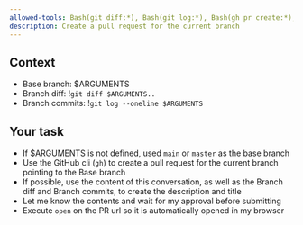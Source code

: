 ```yaml
---
allowed-tools: Bash(git diff:*), Bash(git log:*), Bash(gh pr create:*), Bash(open:*)
description: Create a pull request for the current branch
---
```


## Context

- Base branch: $ARGUMENTS
- Branch diff: !`git diff $ARGUMENTS..`
- Branch commits: !`git log --oneline $ARGUMENTS`

## Your task

- If $ARGUMENTS is not defined, used `main` or `master` as the base branch
- Use the GitHub cli (`gh`) to create a pull request for the current branch pointing to the Base branch
- If possible, use the content of this conversation, as well as the Branch diff and Branch commits, to create the description and title
- Let me know the contents and wait for my approval before submitting
- Execute `open` on the PR url so it is automatically opened in my browser
